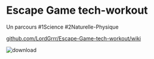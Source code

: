 # Escape Game tech-workout
Un parcours #1Science #2Naturelle-Physique

[github.com/LordGrrr/Escape-Game-tech-workout/wiki](https://github.com/LordGrrr/Escape-Game-tech-workout/wiki)
  
![download](https://github.com/LordGrrr/Escape-Game-tech-workout/assets/134517577/2f7d3e22-1067-464a-a2a8-45509cdf4c7d)
